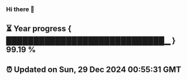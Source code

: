 ### Hi there 👋
⏳ Year progress { █████████████████████████████▁ } 99.19 %
---
⏰ Updated on Sun, 29 Dec 2024 00:55:31 GMT
---
